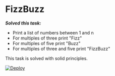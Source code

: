 FizzBuzz
=========

***Solved this task:***
* Print a list of numbers between 1 and n
* For multiples of three print "Fizz"
* For multiples of five print "Buzz"
* For multiples of three and five print "FizzBuzz"

This task is solved with solid principles.

  
  
[![Deploy](https://www.herokucdn.com/deploy/button.svg)](https://heroku.com/deploy)
